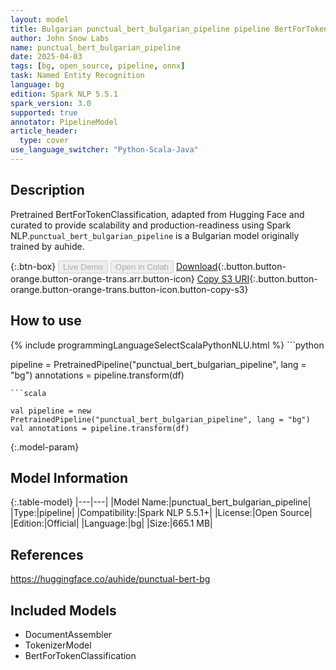 ```yaml
---
layout: model
title: Bulgarian punctual_bert_bulgarian_pipeline pipeline BertForTokenClassification from auhide
author: John Snow Labs
name: punctual_bert_bulgarian_pipeline
date: 2025-04-03
tags: [bg, open_source, pipeline, onnx]
task: Named Entity Recognition
language: bg
edition: Spark NLP 5.5.1
spark_version: 3.0
supported: true
annotator: PipelineModel
article_header:
  type: cover
use_language_switcher: "Python-Scala-Java"
---
```


## Description

Pretrained BertForTokenClassification, adapted from Hugging Face and curated to provide scalability and production-readiness using Spark NLP.`punctual_bert_bulgarian_pipeline` is a Bulgarian model originally trained by auhide.

{:.btn-box}
<button class="button button-orange" disabled>Live Demo</button>
<button class="button button-orange" disabled>Open in Colab</button>
[Download](https://s3.amazonaws.com/auxdata.johnsnowlabs.com/public/models/punctual_bert_bulgarian_pipeline_bg_5.5.1_3.0_1743715273856.zip){:.button.button-orange.button-orange-trans.arr.button-icon}
[Copy S3 URI](s3://auxdata.johnsnowlabs.com/public/models/punctual_bert_bulgarian_pipeline_bg_5.5.1_3.0_1743715273856.zip){:.button.button-orange.button-orange-trans.button-icon.button-copy-s3}

## How to use



<div class="tabs-box" markdown="1">
{% include programmingLanguageSelectScalaPythonNLU.html %}
```python

pipeline = PretrainedPipeline("punctual_bert_bulgarian_pipeline", lang = "bg")
annotations =  pipeline.transform(df)   

```
```scala

val pipeline = new PretrainedPipeline("punctual_bert_bulgarian_pipeline", lang = "bg")
val annotations = pipeline.transform(df)

```
</div>

{:.model-param}
## Model Information

{:.table-model}
|---|---|
|Model Name:|punctual_bert_bulgarian_pipeline|
|Type:|pipeline|
|Compatibility:|Spark NLP 5.5.1+|
|License:|Open Source|
|Edition:|Official|
|Language:|bg|
|Size:|665.1 MB|

## References

https://huggingface.co/auhide/punctual-bert-bg

## Included Models

- DocumentAssembler
- TokenizerModel
- BertForTokenClassification